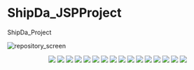# ShipDa_JSPProject
ShipDa_Project


![repository_screen](https://user-images.githubusercontent.com/73155839/109601583-7a12dc80-7b62-11eb-8fed-f848718b07d7.png)


<p align="center">
<img src="https://user-images.githubusercontent.com/73155839/109601656-9f074f80-7b62-11eb-80b0-5ac079f2f2c2.png">
<img src="https://user-images.githubusercontent.com/73155839/109601660-a0387c80-7b62-11eb-8838-495180614078.png">
<img src="https://user-images.githubusercontent.com/73155839/109601661-a0d11300-7b62-11eb-86fd-c9ea98d0430f.png">
<img src="https://user-images.githubusercontent.com/73155839/109601666-a2024000-7b62-11eb-8fab-38d2b1791f8f.png">
<img src="https://user-images.githubusercontent.com/73155839/109601669-a4649a00-7b62-11eb-97a1-0237356c7bf0.png">
<img src="https://user-images.githubusercontent.com/73155839/109601670-a4fd3080-7b62-11eb-9ff4-8955a7d8c0a7.png">
<img src="https://user-images.githubusercontent.com/73155839/109601672-a595c700-7b62-11eb-829f-a4494b8a4c7c.png">
<img src="https://user-images.githubusercontent.com/73155839/109601676-a62e5d80-7b62-11eb-988f-fd7bbfad44de.png">
<img src="https://user-images.githubusercontent.com/73155839/109601679-a6c6f400-7b62-11eb-9cfe-e09176e47d00.png">
<img src="https://user-images.githubusercontent.com/73155839/109601682-a75f8a80-7b62-11eb-83a8-3c05f8573f15.png">
<img src="https://user-images.githubusercontent.com/73155839/109601684-a7f82100-7b62-11eb-8b8c-a2d4c6942fa2.png">
<img src="https://user-images.githubusercontent.com/73155839/109601694-aaf31180-7b62-11eb-82db-5f1c42d80d3c.png">
<img src="https://user-images.githubusercontent.com/73155839/109601701-acbcd500-7b62-11eb-9642-346db9bc6663.png">
<img src="https://user-images.githubusercontent.com/73155839/109601702-ad556b80-7b62-11eb-9b59-098b654c2dad.png">
<img src="https://user-images.githubusercontent.com/73155839/109601704-adee0200-7b62-11eb-8ab0-eae7c71dd8b7.png">
<img src="https://user-images.githubusercontent.com/73155839/109601705-ae869880-7b62-11eb-935e-6355aa96a9cf.png">
</p>

